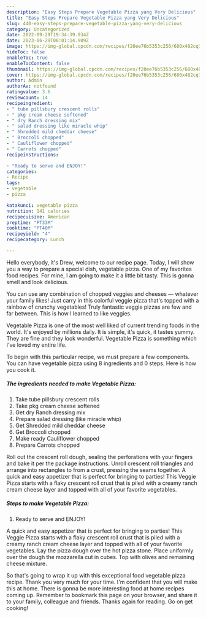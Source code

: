 ```yaml
---
description: "Easy Steps Prepare Vegetable Pizza yang Very Delicious"
title: "Easy Steps Prepare Vegetable Pizza yang Very Delicious"
slug: 440-easy-steps-prepare-vegetable-pizza-yang-very-delicious
category: Uncategorized
date: 2022-09-29T19:34:39.934Z
date: 2023-06-29T06:01:14.989Z
image: https://img-global.cpcdn.com/recipes/f20ee76b5353c256/680x482cq70/vegetable-pizza-recipe-main-photo.jpg
hideToc: false
enableToc: true
enableTocContent: false
thumbnail: https://img-global.cpcdn.com/recipes/f20ee76b5353c256/680x482cq70/vegetable-pizza-recipe-main-photo.jpg
cover: https://img-global.cpcdn.com/recipes/f20ee76b5353c256/680x482cq70/vegetable-pizza-recipe-main-photo.jpg
author: Admin
authorAv: notfound
ratingvalue: 3.6
reviewcount: 14
recipeingredient:
- " tube pillsbury crescent rolls"
- " pkg cream cheese softened"
- " dry Ranch dressing mix"
- " salad dressing like miracle whip"
- " Shredded mild cheddar cheese"
- " Broccoli chopped"
- " Cauliflower chopped"
- " Carrots chopped"
recipeinstructions:

- "Ready to serve and ENJOY!"
categories:
- Recipe
tags:
- vegetable
- pizza

katakunci: vegetable pizza 
nutrition: 141 calories
recipecuisine: American
preptime: "PT33M"
cooktime: "PT40M"
recipeyield: "4"
recipecategory: Lunch

---
```



Hello everybody, it's Drew, welcome to our recipe page. Today, I will show you a way to prepare a special dish, vegetable pizza. One of my favorites food recipes. For mine, I am going to make it a little bit tasty. This is gonna smell and look delicious.

You can use any combination of chopped veggies and cheeses — whatever your family likes! Just carry in this colorful veggie pizza that&#39;s topped with a rainbow of crunchy vegetables! Truly fantastic veggie pizzas are few and far between. This is how I learned to like veggies.

Vegetable Pizza is one of the most well liked of current trending foods in the world. It's enjoyed by millions daily. It is simple, it's quick, it tastes yummy. They are fine and they look wonderful. Vegetable Pizza is something which I've loved my entire life.


To begin with this particular recipe, we must prepare a few components. You can have vegetable pizza using 8 ingredients and 0 steps. Here is how you cook it.

<!--inarticleads1-->

##### The ingredients needed to make Vegetable Pizza:

1. Take  tube pillsbury crescent rolls
1. Take  pkg cream cheese softened
1. Get  dry Ranch dressing mix
1. Prepare  salad dressing (like miracle whip)
1. Get  Shredded mild cheddar cheese
1. Get  Broccoli chopped
1. Make ready  Cauliflower chopped
1. Prepare  Carrots chopped


Roll out the crescent roll dough, sealing the perforations with your fingers and bake it per the package instructions. Unroll crescent roll triangles and arrange into rectangles to from a crust, pressing the seams together. A quick and easy appetizer that is perfect for bringing to parties! This Veggie Pizza starts with a flaky crescent roll crust that is piled with a creamy ranch cream cheese layer and topped with all of your favorite vegetables. 

<!--inarticleads2-->

##### Steps to make Vegetable Pizza:


1. Ready to serve and ENJOY!

A quick and easy appetizer that is perfect for bringing to parties! This Veggie Pizza starts with a flaky crescent roll crust that is piled with a creamy ranch cream cheese layer and topped with all of your favorite vegetables. Lay the pizza dough over the hot pizza stone. Place uniformly over the dough the mozzarella cut in cubes. Top with olives and remaining cheese mixture. 

So that's going to wrap it up with this exceptional food vegetable pizza recipe. Thank you very much for your time. I'm confident that you will make this at home. There is gonna be more interesting food at home recipes coming up. Remember to bookmark this page on your browser, and share it to your family, colleague and friends. Thanks again for reading. Go on get cooking!

